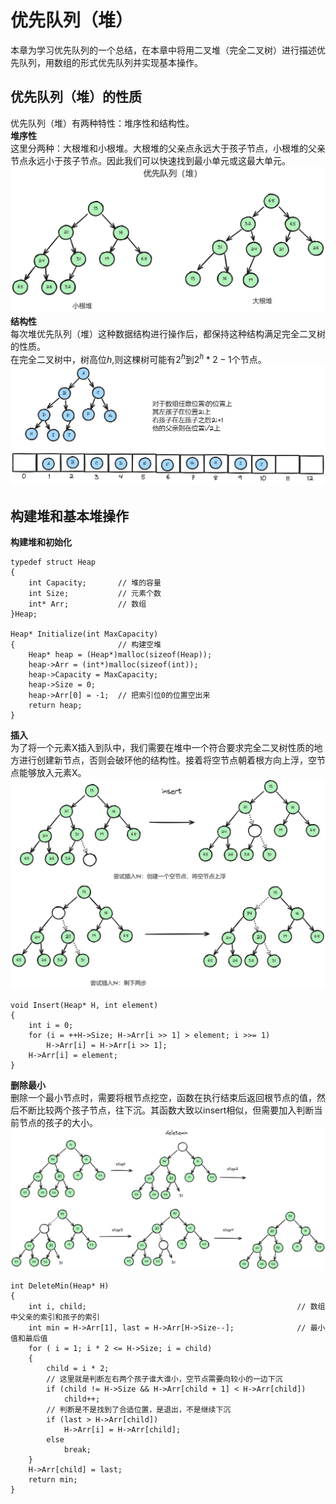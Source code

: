 # 优先队列（堆）  
本章为学习优先队列的一个总结，在本章中将用二叉堆（完全二叉树）进行描述优先队列，用数组的形式优先队列并实现基本操作。   
## 优先队列（堆）的性质
优先队列（堆）有两种特性：堆序性和结构性。   
**堆序性**   
这里分两种：大根堆和小根堆。大根堆的父亲点永远大于孩子节点，小根堆的父亲节点永远小于孩子节点。因此我们可以快速找到最小单元或这最大单元。![alt text](heap.png)     
**结构性**   
每次堆优先队列（堆）这种数据结构进行操作后，都保持这种结构满足完全二叉树的性质。     
在完全二叉树中，树高位$h$,则这棵树可能有$2^h$到$2^h*2 - 1$个节点。   ![alt text](<Heap Structural.png>)
## 构建堆和基本堆操作  
**构建堆和初始化**

    typedef struct Heap
    {
        int Capacity;       // 堆的容量
        int Size;           // 元素个数
        int* Arr;           // 数组
    }Heap;

    Heap* Initialize(int MaxCapacity)
    {                       // 构建空堆
        Heap* heap = (Heap*)malloc(sizeof(Heap));
        heap->Arr = (int*)malloc(sizeof(int));
        heap->Capacity = MaxCapacity;
        heap->Size = 0;         
        heap->Arr[0] = -1;  // 把索引位0的位置空出来
        return heap;
    }
**插入**   
为了将一个元素X插入到队中，我们需要在堆中一个符合要求完全二叉树性质的地方进行创建新节点，否则会破环他的结构性。接着将空节点朝着根方向上浮，空节点能够放入元素X。
![alt text](insert.png)

    void Insert(Heap* H, int element)
    {
        int i = 0;
        for (i = ++H->Size; H->Arr[i >> 1] > element; i >>= 1)
            H->Arr[i] = H->Arr[i >> 1];
        H->Arr[i] = element;    
    }
**删除最小**   
删除一个最小节点时，需要将根节点挖空，函数在执行结束后返回根节点的值，然后不断比较两个孩子节点，往下沉。其函数大致以insert相似，但需要加入判断当前节点的孩子的大小。  
![alt text](DeleteMin.png)

    int DeleteMin(Heap* H)
    {
        int i, child;                                               // 数组中父亲的索引和孩子的索引
        int min = H->Arr[1], last = H->Arr[H->Size--];              // 最小值和最后值
        for ( i = 1; i * 2 <= H->Size; i = child)
        {
            child = i * 2;
            // 这里就是判断左右两个孩子谁大谁小，空节点需要向较小的一边下沉
            if (child != H->Size && H->Arr[child + 1] < H->Arr[child])          
                child++;
            // 判断是不是找到了合适位置，是退出，不是继续下沉
            if (last > H->Arr[child])
                H->Arr[i] = H->Arr[child];
            else
                break;
        }
        H->Arr[child] = last;
        return min;
    }

